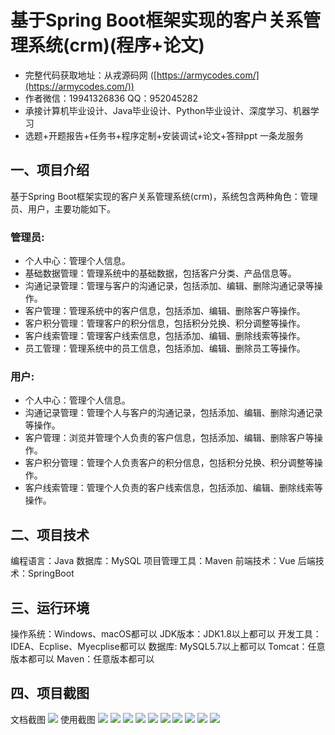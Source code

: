 基于Spring Boot框架实现的客户关系管理系统(crm)(程序+论文)
=
- 完整代码获取地址：从戎源码网 ([https://armycodes.com/](https://armycodes.com/))
- 作者微信：19941326836  QQ：952045282 
- 承接计算机毕业设计、Java毕业设计、Python毕业设计、深度学习、机器学习
- 选题+开题报告+任务书+程序定制+安装调试+论文+答辩ppt 一条龙服务

一、项目介绍
---
基于Spring Boot框架实现的客户关系管理系统(crm)，系统包含两种角色：管理员、用户，主要功能如下。
### 管理员:
- 个人中心：管理个人信息。
- 基础数据管理：管理系统中的基础数据，包括客户分类、产品信息等。
- 沟通记录管理：管理与客户的沟通记录，包括添加、编辑、删除沟通记录等操作。
- 客户管理：管理系统中的客户信息，包括添加、编辑、删除客户等操作。
- 客户积分管理：管理客户的积分信息，包括积分兑换、积分调整等操作。
- 客户线索管理：管理客户线索信息，包括添加、编辑、删除线索等操作。
- 员工管理：管理系统中的员工信息，包括添加、编辑、删除员工等操作。


### 用户:
- 个人中心：管理个人信息。
- 沟通记录管理：管理个人与客户的沟通记录，包括添加、编辑、删除沟通记录等操作。
- 客户管理：浏览并管理个人负责的客户信息，包括添加、编辑、删除客户等操作。
- 客户积分管理：管理个人负责客户的积分信息，包括积分兑换、积分调整等操作。
- 客户线索管理：管理个人负责的客户线索信息，包括添加、编辑、删除线索等操作。
  

  
二、项目技术
---
编程语言：Java
数据库：MySQL
项目管理工具：Maven
前端技术：Vue
后端技术：SpringBoot

三、运行环境
---
操作系统：Windows、macOS都可以
JDK版本：JDK1.8以上都可以
开发工具：IDEA、Ecplise、Myecplise都可以
数据库: MySQL5.7以上都可以
Tomcat：任意版本都可以
Maven：任意版本都可以

四、项目截图
---
文档截图
![](limage/2.png)
使用截图
![](image/1.png)
![](image/2.png)
![](image/3.png)
![](image/4.png)
![](image/5.png)
![](image/6.png)
![](image/7.png)
![](image/8.png)
![](image/9.png)
![](image/10.png)
